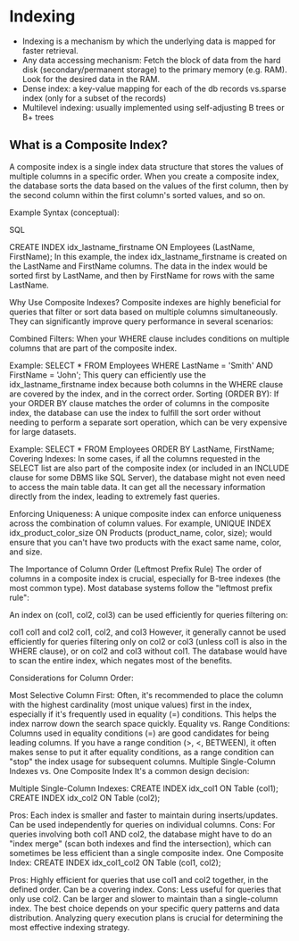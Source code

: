 # Indexing

* Indexing is a mechanism by which the underlying data is mapped for faster retrieval.
* Any data accessing mechanism: Fetch the block of data from the hard disk (secondary/permanent storage) to the primary memory (e.g. RAM). Look for the desired data in the RAM.
* Dense index: a key-value mapping for each of the db records vs.sparse index (only for a subset of the records)
* Multilevel indexing: usually implemented using self-adjusting B trees or B+ trees

## What is a Composite Index?
A composite index is a single index data structure that stores the values of multiple columns in a specific order. When you create a composite index, the database sorts the data based on the values of the first column, then by the second column within the first column's sorted values, and so on.

Example Syntax (conceptual):

SQL

CREATE INDEX idx_lastname_firstname ON Employees (LastName, FirstName);
In this example, the index idx_lastname_firstname is created on the LastName and FirstName columns. The data in the index would be sorted first by LastName, and then by FirstName for rows with the same LastName.

Why Use Composite Indexes?
Composite indexes are highly beneficial for queries that filter or sort data based on multiple columns simultaneously. They can significantly improve query performance in several scenarios:

 Combined Filters: When your WHERE clause includes conditions on multiple columns that are part of the composite index.

Example: SELECT * FROM Employees WHERE LastName = 'Smith' AND FirstName = 'John';
This query can efficiently use the idx_lastname_firstname index because both columns in the WHERE clause are covered by the index, and in the correct order.
Sorting (ORDER BY): If your ORDER BY clause matches the order of columns in the composite index, the database can use the index to fulfill the sort order without needing to perform a separate sort operation, which can be very expensive for large datasets.

Example: SELECT * FROM Employees ORDER BY LastName, FirstName;
Covering Indexes: In some cases, if all the columns requested in the SELECT list are also part of the composite index (or included in an INCLUDE clause for some DBMS like SQL Server), the database might not even need to access the main table data. It can get all the necessary information directly from the index, leading to extremely fast queries.

 Enforcing Uniqueness: A unique composite index can enforce uniqueness across the combination of column values. For example, UNIQUE INDEX idx_product_color_size ON Products (product_name, color, size); would ensure that you can't have two products with the exact same name, color, and size.


The Importance of Column Order (Leftmost Prefix Rule)
The order of columns in a composite index is crucial, especially for B-tree indexes (the most common type). Most database systems follow the "leftmost prefix rule":

An index on (col1, col2, col3) can be used efficiently for queries filtering on:

col1
col1 and col2
col1, col2, and col3
However, it generally cannot be used efficiently for queries filtering only on col2 or col3 (unless col1 is also in the WHERE clause), or on col2 and col3 without col1. The database would have to scan the entire index, which negates most of the benefits.

Considerations for Column Order:

Most Selective Column First: Often, it's recommended to place the column with the highest cardinality (most unique values) first in the index, especially if it's frequently used in equality (=) conditions. This helps the index narrow down the search space quickly.
Equality vs. Range Conditions: Columns used in equality conditions (=) are good candidates for being leading columns. If you have a range condition (>, <, BETWEEN), it often makes sense to put it after equality conditions, as a range condition can "stop" the index usage for subsequent columns.
Multiple Single-Column Indexes vs. One Composite Index
It's a common design decision:

Multiple Single-Column Indexes: CREATE INDEX idx_col1 ON Table (col1); CREATE INDEX idx_col2 ON Table (col2);

Pros: Each index is smaller and faster to maintain during inserts/updates. Can be used independently for queries on individual columns.
Cons: For queries involving both col1 AND col2, the database might have to do an "index merge" (scan both indexes and find the intersection), which can sometimes be less efficient than a single composite index.
One Composite Index: CREATE INDEX idx_col1_col2 ON Table (col1, col2);

Pros: Highly efficient for queries that use col1 and col2 together, in the defined order. Can be a covering index.
Cons: Less useful for queries that only use col2. Can be larger and slower to maintain than a single-column index.
The best choice depends on your specific query patterns and data distribution. Analyzing query execution plans is crucial for determining the most effective indexing strategy.
